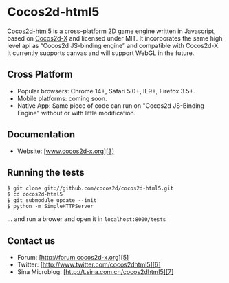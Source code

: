 Cocos2d-html5
==================

[Cocos2d-html5][1] is a cross-platform 2D game engine written in Javascript, based on [Cocos2d-X][2] and licensed under MIT.
It incorporates the same high level api as “Cocos2d JS-binding engine” and compatible with Cocos2d-X.
It currently supports canvas and will support WebGL in the future.

Cross Platform
-------------
   * Popular browsers:  Chrome 14+, Safari 5.0+, IE9+, Firefox 3.5+.
   * Mobile platforms: coming soon.
   * Native App: Same piece of code can run on "Cocos2d JS-Binding Engine" without or with little modification.

Documentation
------------------
   * Website: [www.cocos2d-x.org][3]

Running the tests
------------------

```shell
$ git clone git://github.com/cocos2d/cocos2d-html5.git
$ cd cocos2d-html5
$ git submodule update --init
$ python -m SimpleHTTPServer
```

... and run a brower and open it in `localhost:8000/tests`


Contact us
------------------
   * Forum: [http://forum.cocos2d-x.org][5]
   * Twitter: [http://www.twitter.com/cocos2dhtml5][6]
   * Sina Microblog: [http://t.sina.com.cn/cocos2dhtml5][7]
   
[1]: http://www.cocos2d-x.org "Cocos2d-html5"
[2]: http://www.cocos2d-x.org "Cocos2d-X"
[3]: http://www.cocos2d-x.org "www.cocos2d-x.org"
[4]: http://www.cocos2d-x.org/embedded/cocos2d-x/classes.html "API References"
[5]: http://forum.cocos2d-x.org "http://forum.cocos2d-x.org"
[6]: http://www.twitter.com/cocos2dhtml5 "http://www.twitter.com/cocos2dhtml5"
[7]: http://t.sina.com.cn/cocos2dhtml5 "http://t.sina.com.cn/cocos2dhtml5"
